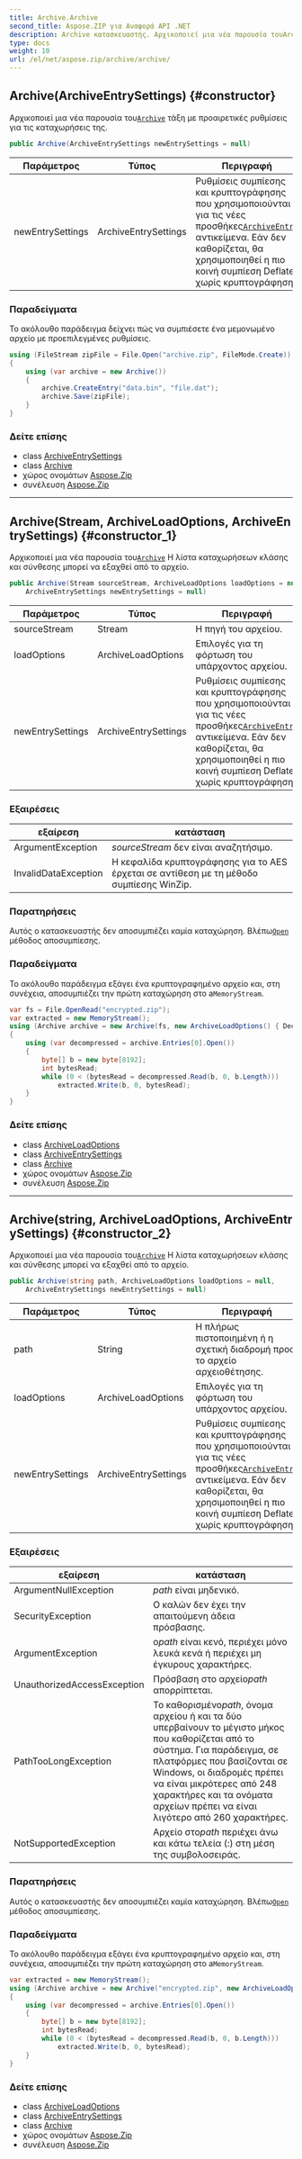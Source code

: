```yaml
---
title: Archive.Archive
second_title: Aspose.ZIP για Αναφορά API .NET
description: Archive κατασκευαστής. Αρχικοποιεί μια νέα παρουσία τουArchive τάξη με προαιρετικές ρυθμίσεις για τις καταχωρήσεις της.
type: docs
weight: 10
url: /el/net/aspose.zip/archive/archive/
---
```

## Archive(ArchiveEntrySettings) {#constructor}

Αρχικοποιεί μια νέα παρουσία του[`Archive`](../) τάξη με προαιρετικές ρυθμίσεις για τις καταχωρήσεις της.

```csharp
public Archive(ArchiveEntrySettings newEntrySettings = null)
```

| Παράμετρος | Τύπος | Περιγραφή |
| --- | --- | --- |
| newEntrySettings | ArchiveEntrySettings | Ρυθμίσεις συμπίεσης και κρυπτογράφησης που χρησιμοποιούνται για τις νέες προσθήκες[`ArchiveEntry`](../../archiveentry/) αντικείμενα. Εάν δεν καθορίζεται, θα χρησιμοποιηθεί η πιο κοινή συμπίεση Deflate χωρίς κρυπτογράφηση. |

### Παραδείγματα

Το ακόλουθο παράδειγμα δείχνει πώς να συμπιέσετε ένα μεμονωμένο αρχείο με προεπιλεγμένες ρυθμίσεις.

```csharp
using (FileStream zipFile = File.Open("archive.zip", FileMode.Create))
{
    using (var archive = new Archive())
    {
        archive.CreateEntry("data.bin", "file.dat");
        archive.Save(zipFile);
    }
}
```

### Δείτε επίσης

* class [ArchiveEntrySettings](../../../aspose.zip.saving/archiveentrysettings/)
* class [Archive](../)
* χώρος ονομάτων [Aspose.Zip](../../archive/)
* συνέλευση [Aspose.Zip](../../../)

---

## Archive(Stream, ArchiveLoadOptions, ArchiveEntrySettings) {#constructor_1}

Αρχικοποιεί μια νέα παρουσία του[`Archive`](../) Η λίστα καταχωρήσεων κλάσης και σύνθεσης μπορεί να εξαχθεί από το αρχείο.

```csharp
public Archive(Stream sourceStream, ArchiveLoadOptions loadOptions = null, 
    ArchiveEntrySettings newEntrySettings = null)
```

| Παράμετρος | Τύπος | Περιγραφή |
| --- | --- | --- |
| sourceStream | Stream | Η πηγή του αρχείου. |
| loadOptions | ArchiveLoadOptions | Επιλογές για τη φόρτωση του υπάρχοντος αρχείου. |
| newEntrySettings | ArchiveEntrySettings | Ρυθμίσεις συμπίεσης και κρυπτογράφησης που χρησιμοποιούνται για τις νέες προσθήκες[`ArchiveEntry`](../../archiveentry/) αντικείμενα. Εάν δεν καθορίζεται, θα χρησιμοποιηθεί η πιο κοινή συμπίεση Deflate χωρίς κρυπτογράφηση. |

### Εξαιρέσεις

| εξαίρεση | κατάσταση |
| --- | --- |
| ArgumentException | *sourceStream* δεν είναι αναζητήσιμο. |
| InvalidDataException | Η κεφαλίδα κρυπτογράφησης για το AES έρχεται σε αντίθεση με τη μέθοδο συμπίεσης WinZip. |

### Παρατηρήσεις

Αυτός ο κατασκευαστής δεν αποσυμπιέζει καμία καταχώρηση. Βλέπω[`Open`](../../archiveentry/open/) μέθοδος αποσυμπίεσης.

### Παραδείγματα

Το ακόλουθο παράδειγμα εξάγει ένα κρυπτογραφημένο αρχείο και, στη συνέχεια, αποσυμπιέζει την πρώτη καταχώρηση στο a`MemoryStream`.

```csharp
var fs = File.OpenRead("encrypted.zip");
var extracted = new MemoryStream();
using (Archive archive = new Archive(fs, new ArchiveLoadOptions() { DecryptionPassword = "p@s$" }))
{
    using (var decompressed = archive.Entries[0].Open())
    {
        byte[] b = new byte[8192];
        int bytesRead;
        while (0 < (bytesRead = decompressed.Read(b, 0, b.Length)))
            extracted.Write(b, 0, bytesRead);
    }
}
```

### Δείτε επίσης

* class [ArchiveLoadOptions](../../archiveloadoptions/)
* class [ArchiveEntrySettings](../../../aspose.zip.saving/archiveentrysettings/)
* class [Archive](../)
* χώρος ονομάτων [Aspose.Zip](../../archive/)
* συνέλευση [Aspose.Zip](../../../)

---

## Archive(string, ArchiveLoadOptions, ArchiveEntrySettings) {#constructor_2}

Αρχικοποιεί μια νέα παρουσία του[`Archive`](../) Η λίστα καταχωρήσεων κλάσης και σύνθεσης μπορεί να εξαχθεί από το αρχείο.

```csharp
public Archive(string path, ArchiveLoadOptions loadOptions = null, 
    ArchiveEntrySettings newEntrySettings = null)
```

| Παράμετρος | Τύπος | Περιγραφή |
| --- | --- | --- |
| path | String | Η πλήρως πιστοποιημένη ή η σχετική διαδρομή προς το αρχείο αρχειοθέτησης. |
| loadOptions | ArchiveLoadOptions | Επιλογές για τη φόρτωση του υπάρχοντος αρχείου. |
| newEntrySettings | ArchiveEntrySettings | Ρυθμίσεις συμπίεσης και κρυπτογράφησης που χρησιμοποιούνται για τις νέες προσθήκες[`ArchiveEntry`](../../archiveentry/) αντικείμενα. Εάν δεν καθορίζεται, θα χρησιμοποιηθεί η πιο κοινή συμπίεση Deflate χωρίς κρυπτογράφηση. |

### Εξαιρέσεις

| εξαίρεση | κατάσταση |
| --- | --- |
| ArgumentNullException | *path* είναι μηδενικό. |
| SecurityException | Ο καλών δεν έχει την απαιτούμενη άδεια πρόσβασης. |
| ArgumentException | ο*path* είναι κενό, περιέχει μόνο λευκά κενά ή περιέχει μη έγκυρους χαρακτήρες. |
| UnauthorizedAccessException | Πρόσβαση στο αρχείο*path* απορρίπτεται. |
| PathTooLongException | Το καθορισμένο*path*, όνομα αρχείου ή και τα δύο υπερβαίνουν το μέγιστο μήκος που καθορίζεται από το σύστημα. Για παράδειγμα, σε πλατφόρμες που βασίζονται σε Windows, οι διαδρομές πρέπει να είναι μικρότερες από 248 χαρακτήρες και τα ονόματα αρχείων πρέπει να είναι λιγότερο από 260 χαρακτήρες. |
| NotSupportedException | Αρχείο στο*path* περιέχει άνω και κάτω τελεία (:) στη μέση της συμβολοσειράς. |

### Παρατηρήσεις

Αυτός ο κατασκευαστής δεν αποσυμπιέζει καμία καταχώρηση. Βλέπω[`Open`](../../archiveentry/open/) μέθοδος αποσυμπίεσης.

### Παραδείγματα

Το ακόλουθο παράδειγμα εξάγει ένα κρυπτογραφημένο αρχείο και, στη συνέχεια, αποσυμπιέζει την πρώτη καταχώρηση στο a`MemoryStream`.

```csharp
var extracted = new MemoryStream();
using (Archive archive = new Archive("encrypted.zip", new ArchiveLoadOptions() { DecryptionPassword = "p@s$" }))
{
    using (var decompressed = archive.Entries[0].Open())
    {
        byte[] b = new byte[8192];
        int bytesRead;
        while (0 < (bytesRead = decompressed.Read(b, 0, b.Length)))
            extracted.Write(b, 0, bytesRead);
    }
}
```

### Δείτε επίσης

* class [ArchiveLoadOptions](../../archiveloadoptions/)
* class [ArchiveEntrySettings](../../../aspose.zip.saving/archiveentrysettings/)
* class [Archive](../)
* χώρος ονομάτων [Aspose.Zip](../../archive/)
* συνέλευση [Aspose.Zip](../../../)


